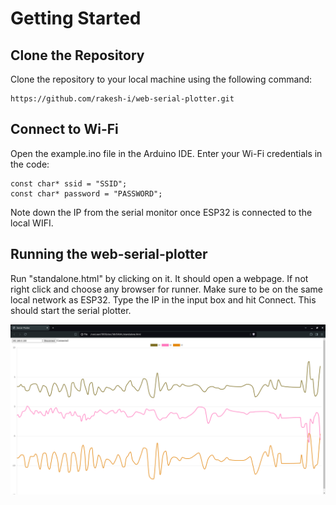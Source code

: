 # Getting Started
## Clone the Repository
Clone the repository to your local machine using the following command:
```
https://github.com/rakesh-i/web-serial-plotter.git

```
## Connect to Wi-Fi
Open the example.ino file in the Arduino IDE.
Enter your Wi-Fi credentials in the code:
```
const char* ssid = "SSID";
const char* password = "PASSWORD";

```
Note down the IP from the serial monitor once ESP32 is connected to the local WIFI.

## Running the web-serial-plotter
Run "standalone.html" by clicking on it. It should open a webpage. If not right click and choose any browser for runner.
Make sure to be on the same local network as ESP32.
Type the IP in the input box and hit Connect. This should start the serial plotter. 

![img](screenshot.png)
